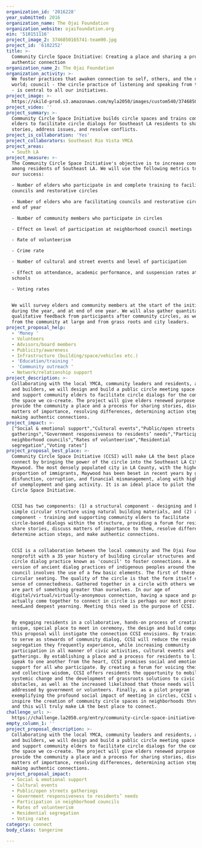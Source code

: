 ```yaml
---
organization_id: '2016228'
year_submitted: 2016
organization_name: The Ojai Foundation
organization_website: ojaifoundation.org
ein: '510151116'
project_image_2: 3746850165741-team90.jpg
project_id: '6102252'
title: >-
  Community Circle Space Initiative: Creating a place and sharing a process for
  authentic connection 
organization_name_2: The Ojai Foundation
organization_activity: >-
  We foster practices that awaken connection to self, others, and the natural
  world; council - the circle practice of listening and speaking from the heart
  - is central to all our initiatives.
project_image: >-
  https://skild-prod.s3.amazonaws.com/myla2050/images/custom540/3746850165741-team90.jpg
project_video: ''
project_summary: >-
  Community Circle Space Initiative builds circle spaces and trains community
  elders to facilitate circle dialogs for Southeast LA residents to share
  stories, address issues, and resolve conflicts.
project_is_collaboration: 'Yes'
project_collaborators: Southeast Rio Vista YMCA
project_areas:
  - South LA
project_measure: >-
  The Community Circle Space Initiative's objective is to increase connection
  among residents of Southeast LA. We will use the following metrics to measure
  our success:

  - Number of elders who participate in and complete training to facilitate
  councils and restorative circles

  - Number of elders who are facilitating councils and restorative circles at
  end of year

  - Number of community members who participate in circles

  - Effect on level of participation at neighborhood council meetings

  - Rate of volunteerism

  - Crime rate

  - Number of cultural and street events and level of participation

  - Effect on attendance, academic performance, and suspension rates at local
  schools

  - Voting rates


  We will survey elders and community members at the start of the initiative,
  during the year, and at end of one year. We will also gather quantitative and
  qualitative feedback from participants after community circles, as well as
  from the community at large and from grass roots and city leaders.
project_proposal_help:
  - 'Money '
  - Volunteers
  - Advisors/board members
  - Publicity/awareness
  - Infrastructure (building/space/vehicles etc.)
  - 'Education/training '
  - 'Community outreach '
  - Network/relationship support
project_description: >-
  Collaborating with the local YMCA, community leaders and residents, artists
  and builders, we will design and build a public circle meeting space and train
  and support community elders to facilitate circle dialogs for the community in
  the space we co-create. The project will give elders renewed purpose and
  provide the community a place and a process for sharing stories, discussing
  matters of importance, resolving differences, determining action steps, and
  making authentic connections.
project_impact: >-
  ["Social & emotional support","Cultural events","Public/open streets
  gatherings","Government responsiveness to residents’ needs","Participation in
  neighborhood councils","Rates of volunteerism","Residential
  segregation","Voting rates"]
project_proposal_best_place: >-
  Community Circle Space Initiative (CCSI) will make LA the best place to
  connect by bringing the power of the circle into the Southeast LA City of
  Maywood. The most densely populated city in LA County, with the highest
  proportion of immigrants, Maywood has been beset in recent years by government
  disfunction, corruption, and financial mismanagement, along with high levels
  of unemployment and gang activity. It is an ideal place to pilot the Community
  Circle Space Initiative. 


  CCSI has two components: (1) a structural component - designing and building a
  simple circular structure using natural building materials, and (2) a process
  component - training and supporting community elders to facilitate
  circle-based dialogs within the structure, providing a forum for residents to
  share stories, discuss matters of importance to them, resolve differences,
  determine action steps, and make authentic connections. 


  CCSI is a collaboration between the local community and The Ojai Foundation, a
  nonprofit with a 35 year history of building circular structures and using the
  circle dialog practice known as 'council' to foster connections. A modern
  version of ancient dialog practices of indigenous peoples around the world,
  council involves the use of a few basic elements. The first of these is
  circular seating. The quality of the circle is that the form itself creates a
  sense of connectedness. Gathered together in a circle with others we know we
  are part of something greater than ourselves. In our age of
  digital/virtual/virtually-anonymous connection, having a space and process to
  actually come together to connect in circle is perhaps our most pressing
  need…and deepest yearning. Meeting this need is the purpose of CCSI.


  By engaging residents in a collaborative, hands-on process of creating a
  unique, special place to meet in ceremony, the design and build component of
  this proposal will instigate the connection CCSI envisions. By training elders
  to serve as stewards of community dialog, CCSI will reduce the residential
  segregation they frequently experience, while increasing community
  participation in all manner of civic activities, cultural events and public
  gatherings. By establishing a place and a process for residents to listen and
  speak to one another from the heart, CCSI promises social and emotional
  support for all who participate. By creating a forum for voicing their needs
  and collective wisdom, CCSI offers residents the opportunity to mobilize for
  systemic change and the development of grassroots solutions to civic
  obstacles, as well as the increased likelihood that those needs will be
  addressed by government or volunteers. Finally, as a pilot program
  exemplifying the profound social impact of meeting in circles, CCSI will
  inspire the creation of community circle spaces in neighborhoods throughout LA
  and this will truly make LA the best place to connect.
challenge_url: >-
  https://challenge.la2050.org/entry/community-circle-space-initiative-creating-a-place-and-sharing-a-process-for-authentic-connection
empty_column_1: ''
project_proposal_description: >-
  Collaborating with the local YMCA, community leaders and residents, artists
  and builders, we will design and build a public circle meeting space and train
  and support community elders to facilitate circle dialogs for the community in
  the space we co-create. The project will give elders renewed purpose and
  provide the community a place and a process for sharing stories, discussing
  matters of importance, resolving differences, determining action steps, and
  making authentic connections.
project_proposal_impact:
  - Social & emotional support
  - Cultural events
  - Public/open streets gatherings
  - Government responsiveness to residents’ needs
  - Participation in neighborhood councils
  - Rates of volunteerism
  - Residential segregation
  - Voting rates
category: connect
body_class: tangerine

---
```

